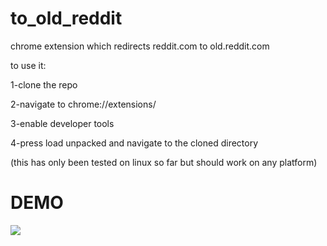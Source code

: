 # to_old_reddit
chrome extension which redirects reddit.com to old.reddit.com

to use it:

1-clone the repo

2-navigate to chrome://extensions/

3-enable developer tools

4-press load unpacked and navigate to the cloned directory

(this has only been tested on linux so far but should work on any platform)

# DEMO
![](https://github.com/user062/to_old_reddit/blob/master/old_reddit_extention_demo.gif)

